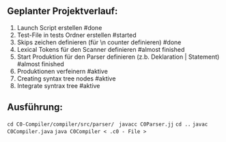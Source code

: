 ## Geplanter Projektverlauf:

1. Launch Script erstellen #done
2. Test-File in tests Ordner erstellen #started
3. Skips zeichen definieren (für \n counter definieren) #done
4. Lexical Tokens für den Scanner definieren #almost finished
5. Start Produktion für den Parser definieren (z.b. Deklaration | Statement) #almost finished
6. Produktionen verfeinern #aktive
7. Creating syntax tree nodes #aktive
8. Integrate syntrax tree #aktive


## Ausführung:

`cd C0-Compiler/compiler/src/parser/ `
`javacc C0Parser.jj`
`cd ..`
`javac C0Compiler.java`
`java C0Compiler < .c0 - File >`